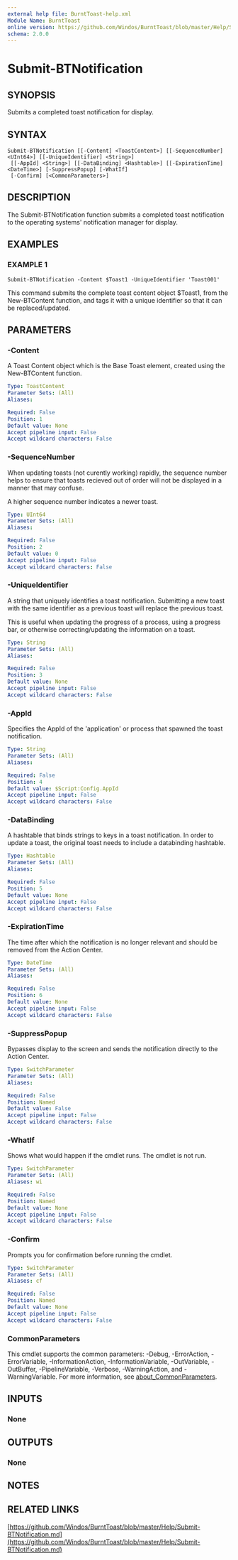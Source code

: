 ```yaml
---
external help file: BurntToast-help.xml
Module Name: BurntToast
online version: https://github.com/Windos/BurntToast/blob/master/Help/Submit-BTNotification.md
schema: 2.0.0
---
```


# Submit-BTNotification

## SYNOPSIS
Submits a completed toast notification for display.

## SYNTAX

```
Submit-BTNotification [[-Content] <ToastContent>] [[-SequenceNumber] <UInt64>] [[-UniqueIdentifier] <String>]
 [[-AppId] <String>] [[-DataBinding] <Hashtable>] [[-ExpirationTime] <DateTime>] [-SuppressPopup] [-WhatIf]
 [-Confirm] [<CommonParameters>]
```

## DESCRIPTION
The Submit-BTNotification function submits a completed toast notification to the operating systems' notification manager for display.

## EXAMPLES

### EXAMPLE 1
```
Submit-BTNotification -Content $Toast1 -UniqueIdentifier 'Toast001'
```

This command submits the complete toast content object $Toast1, from the New-BTContent function, and tags it with a unique identifier so that it can be replaced/updated.

## PARAMETERS

### -Content
A Toast Content object which is the Base Toast element, created using the New-BTContent function.

```yaml
Type: ToastContent
Parameter Sets: (All)
Aliases:

Required: False
Position: 1
Default value: None
Accept pipeline input: False
Accept wildcard characters: False
```

### -SequenceNumber
When updating toasts (not curently working) rapidly, the sequence number helps to ensure that toasts recieved out of order will not be displayed in a manner that may confuse.

A higher sequence number indicates a newer toast.

```yaml
Type: UInt64
Parameter Sets: (All)
Aliases:

Required: False
Position: 2
Default value: 0
Accept pipeline input: False
Accept wildcard characters: False
```

### -UniqueIdentifier
A string that uniquely identifies a toast notification.
Submitting a new toast with the same identifier as a previous toast will replace the previous toast.

This is useful when updating the progress of a process, using a progress bar, or otherwise correcting/updating the information on a toast.

```yaml
Type: String
Parameter Sets: (All)
Aliases:

Required: False
Position: 3
Default value: None
Accept pipeline input: False
Accept wildcard characters: False
```

### -AppId
Specifies the AppId of the 'application' or process that spawned the toast notification.

```yaml
Type: String
Parameter Sets: (All)
Aliases:

Required: False
Position: 4
Default value: $Script:Config.AppId
Accept pipeline input: False
Accept wildcard characters: False
```

### -DataBinding
A hashtable that binds strings to keys in a toast notification.
In order to update a toast, the original toast needs to include a databinding hashtable.

```yaml
Type: Hashtable
Parameter Sets: (All)
Aliases:

Required: False
Position: 5
Default value: None
Accept pipeline input: False
Accept wildcard characters: False
```

### -ExpirationTime
The time after which the notification is no longer relevant and should be removed from the Action Center.

```yaml
Type: DateTime
Parameter Sets: (All)
Aliases:

Required: False
Position: 6
Default value: None
Accept pipeline input: False
Accept wildcard characters: False
```

### -SuppressPopup
Bypasses display to the screen and sends the notification directly to the Action Center.

```yaml
Type: SwitchParameter
Parameter Sets: (All)
Aliases:

Required: False
Position: Named
Default value: False
Accept pipeline input: False
Accept wildcard characters: False
```

### -WhatIf
Shows what would happen if the cmdlet runs.
The cmdlet is not run.

```yaml
Type: SwitchParameter
Parameter Sets: (All)
Aliases: wi

Required: False
Position: Named
Default value: None
Accept pipeline input: False
Accept wildcard characters: False
```

### -Confirm
Prompts you for confirmation before running the cmdlet.

```yaml
Type: SwitchParameter
Parameter Sets: (All)
Aliases: cf

Required: False
Position: Named
Default value: None
Accept pipeline input: False
Accept wildcard characters: False
```

### CommonParameters
This cmdlet supports the common parameters: -Debug, -ErrorAction, -ErrorVariable, -InformationAction, -InformationVariable, -OutVariable, -OutBuffer, -PipelineVariable, -Verbose, -WarningAction, and -WarningVariable. For more information, see [about_CommonParameters](http://go.microsoft.com/fwlink/?LinkID=113216).

## INPUTS

### None
## OUTPUTS

### None
## NOTES

## RELATED LINKS

[https://github.com/Windos/BurntToast/blob/master/Help/Submit-BTNotification.md](https://github.com/Windos/BurntToast/blob/master/Help/Submit-BTNotification.md)


